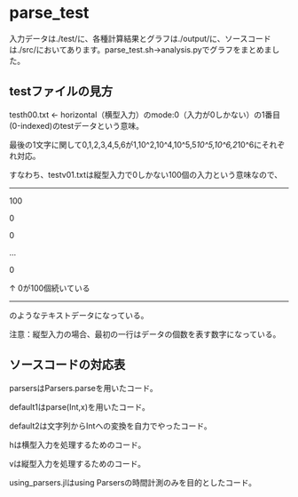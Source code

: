 # parse_test 


入力データは./test/に、各種計算結果とグラフは./output/に、ソースコードは./src/においてあります。parse_test.sh→analysis.pyでグラフをまとめました。


## testファイルの見方

testh00.txt ← horizontal（横型入力）のmode:0（入力が0しかない）の1番目(0-indexed)のtestデータという意味。

最後の1文字に関して0,1,2,3,4,5,6が1,10^2,10^4,10^5,5*10^5,10^6,2*10^6にそれぞれ対応。

すなわち、testv01.txtは縦型入力で0しかない100個の入力という意味なので、

***

100

0

0

…

0

↑ 0が100個続いている

***

のようなテキストデータになっている。

注意：縦型入力の場合、最初の一行はデータの個数を表す数字になっている。

## ソースコードの対応表

parsersはParsers.parseを用いたコード。

default1はparse(Int,x)を用いたコード。

default2は文字列からIntへの変換を自力でやったコード。

hは横型入力を処理するためのコード。

vは縦型入力を処理するためのコード。

using_parsers.jlはusing Parsersの時間計測のみを目的としたコード。
